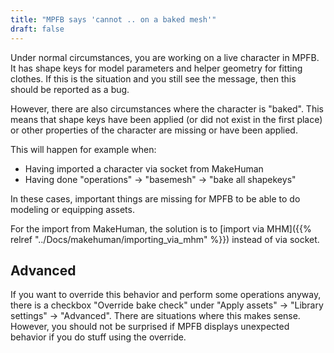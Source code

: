 ```yaml
---
title: "MPFB says 'cannot .. on a baked mesh'"
draft: false
---
```


Under normal circumstances, you are working on a live character in MPFB. It has shape keys for model parameters and
helper geometry for fitting clothes. If this is the situation and you still see the message, then this should be
reported as a bug.

However, there are also circumstances where the character is "baked". This means that shape keys have been applied
(or did not exist in the first place) or other properties of the character are missing or have been applied. 

This will happen for example when:

* Having imported a character via socket from MakeHuman
* Having done "operations" -> "basemesh" -> "bake all shapekeys"

In these cases, important things are missing for MPFB to be able to do modeling or equipping assets. 

For the import from MakeHuman, the solution is to [import via MHM]({{% relref "../Docs/makehuman/importing_via_mhm" %}}) instead of via socket. 

## Advanced

If you want to override this behavior and perform some operations anyway, there is a checkbox "Override bake check" under "Apply assets" -> "Library settings"
-> "Advanced". There are situations where this makes sense. However, you should not be surprised if MPFB displays unexpected behavior if you do stuff
using the override.
